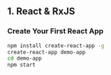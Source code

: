 ## 1. React & RxJS ##

### Create Your First React App ###

```bash
npm install create-react-app -g
create-react-app demo-app
cd demo-app
npm start
```